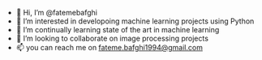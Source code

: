 - 👋 Hi, I’m @fatemebafghi
- 👀 I’m interested in developoing machine learning projects using Python
- 🌱 I’m continually learning state of the art in machine learning
- 💞️ I’m looking to collaborate on image processing projects
- 📫 you can reach me on fateme.bafghi1994@gmail.com

<!---
fatemebafghi/fatemebafghi is a ✨ special ✨ repository because its `README.md` (this file) appears on your GitHub profile.
You can click the Preview link to take a look at your changes.
--->
